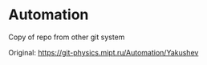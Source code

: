 # Automation
Copy of repo from other git system


Original: https://git-physics.mipt.ru/Automation/Yakushev
